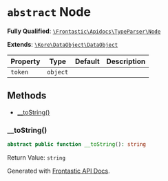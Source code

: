 # `abstract`  Node

**Fully Qualified**: [`\Frontastic\Apidocs\TypeParser\Node`](../../../src/php/TypeParser/Node.php)

**Extends**: [`\Kore\DataObject\DataObject`](https://github.com/kore/DataObject)

Property|Type|Default|Description
--------|----|-------|-----------
`token`|`object`||

## Methods

* [__toString()](#__tostring)

### __toString()

```php
abstract public function __toString(): string
```

Return Value: `string`

Generated with [Frontastic API Docs](https://github.com/FrontasticGmbH/apidocs).
